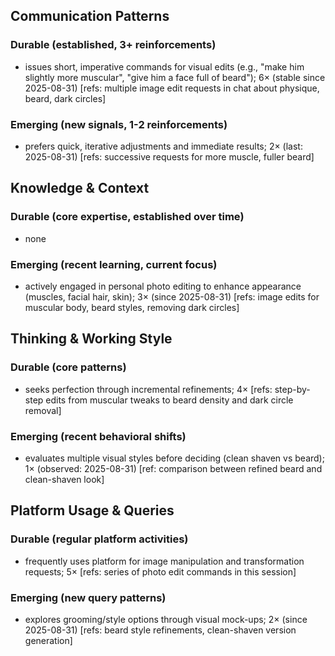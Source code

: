 ## Communication Patterns
### Durable (established, 3+ reinforcements)
- issues short, imperative commands for visual edits (e.g., "make him slightly more muscular", "give him a face full of beard"); 6× (stable since 2025-08-31) [refs: multiple image edit requests in chat about physique, beard, dark circles]
### Emerging (new signals, 1-2 reinforcements)
- prefers quick, iterative adjustments and immediate results; 2× (last: 2025-08-31) [refs: successive requests for more muscle, fuller beard]

## Knowledge & Context
### Durable (core expertise, established over time)
- none
### Emerging (recent learning, current focus)
- actively engaged in personal photo editing to enhance appearance (muscles, facial hair, skin); 3× (since 2025-08-31) [refs: image edits for muscular body, beard styles, removing dark circles]

## Thinking & Working Style
### Durable (core patterns)
- seeks perfection through incremental refinements; 4× [refs: step-by-step edits from muscular tweaks to beard density and dark circle removal]
### Emerging (recent behavioral shifts)
- evaluates multiple visual styles before deciding (clean shaven vs beard); 1× (observed: 2025-08-31) [ref: comparison between refined beard and clean-shaven look]

## Platform Usage & Queries
### Durable (regular platform activities)
- frequently uses platform for image manipulation and transformation requests; 5× [refs: series of photo edit commands in this session]
### Emerging (new query patterns)
- explores grooming/style options through visual mock-ups; 2× (since 2025-08-31) [refs: beard style refinements, clean-shaven version generation]